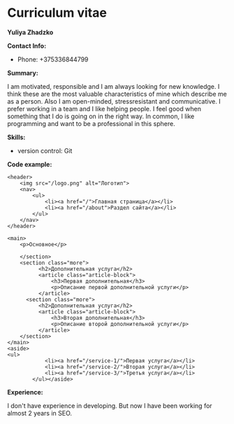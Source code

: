 # Curriculum vitae
**Yuliya Zhadzko**

**Contact Info:**
* Phone: +375336844799

**Summary:** 

I am motivated, responsible and I am always looking for new knowledge. 
I think these are the most valuable characteristics of mine which describe me as a person. Also I am open-minded, stressresistant and communicative. I prefer working in a team and I like helping people. I feel good when something that I do is going on in the right way. In common, I like programming and want to be a professional in this sphere.

**Skills:**

* version control: Git

**Code example:**
```
<header>
    <img src="/logo.png" alt="Логотип"> 
    <nav> 
        <ul>
            <li><a href="/">Главная страница</a></li>
            <li><a href="/about">Раздел сайта</a></li>
        </ul>
    </nav>
</header>
 
<main>
    <p>Основное</p>
 
    </section>
    <section class="more">
          <h2>Дополнительная услуга</h2>
          <article class="article-block">
              <h3>Первая дополнительная</h3>
              <p>Описание первой дополнительной услуги</p>
          </article>
      <section class="more">
          <h2>Дополнительная услуга</h2>
          <article class="article-block">
              <h3>Вторая дополнительная</h3>
              <p>Описание второй дополнительной услуги</p>
          </article>
    </section>
</main>
<aside>
<ul>
            <li><a href="/service-1/">Первая услуга</a></li>
            <li><a href="/service-2/">Вторая услуга</a></li>
            <li><a href="/service-3/">Третья услуга</a></li>
        </ul></aside>
```
**Experience:**

I don't have experience in developing. But now I have been working for almost 2 years in SEO.